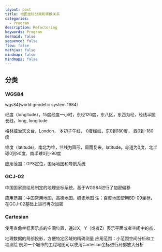 ```yaml
---
layout: post
title: 地图坐标分类和转换关系
categories:
  - Program
description: Refactoring
keywords: Program
mermaid: false
sequence: false
flow: false
mathjax: false
mindmap: false
mindmap2: false
---
```

## 分类

### WGS84

wgs84(world geodetic system 1984)

经度（longitude），15度经度一小时，东经120度，东八区，东西为经，经线半圆长线，long, longitude

格林威治天文台，London， 本初子午线， 0度经线，东0到180度， 西0到-180度

维度（latitude)，南北为维，纬线为圆形，周而复来，latitude，赤道为0度，北半球0到90度，南半球0到-90度

 应用范围：GPS定位，国际地图和导航系统

### GCJ-02
中国国家测绘局制定的地理坐标系统，基于WGS84进行了加密偏移

应用范围：中国常用地图，高德地图，腾讯地图
注：百度地图使用BD-09坐标，在GCJ-02基础上进行再次加密

### Cartesian 
使用直角坐标表示点的空间位置，通过X，Y（或者Z）表示平面或者空间中的点，

地理数据的局部投影，方便特定区域的精确测量
应用范围：小范围空间分析和工程测绘
例如一个城市的工程地图可以使用Cartesian坐标进行局部放大分析









